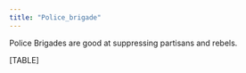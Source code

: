 ```yaml
---
title: "Police_brigade"
---
```


Police Brigades are good at suppressing partisans and rebels.

[TABLE]
